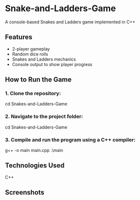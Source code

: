# Snake-and-Ladders-Game
A console-based Snakes and Ladders game implemented in C++


## Features
- 2-player gameplay
- Random dice rolls
- Snakes and Ladders mechanics
- Console output to show player progress

## How to Run the Game
### 1. Clone the repository:
   cd Snakes-and-Ladders-Game
   
### 2. Navigate to the project folder:
   cd Snakes-and-Ladders-Game
   
### 3. Compile and run the program using a C++ compiler:
g++ -o main main.cpp
.\main

## Technologies Used
C++
## Screenshots
